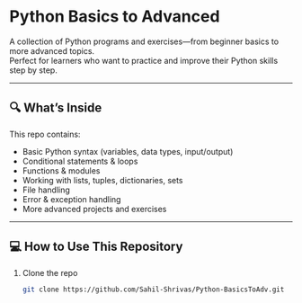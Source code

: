 # Python Basics to Advanced

A collection of Python programs and exercises—from beginner basics to more advanced topics.  
Perfect for learners who want to practice and improve their Python skills step by step.

---

## 🔍 What’s Inside

This repo contains:

- Basic Python syntax (variables, data types, input/output)  
- Conditional statements & loops  
- Functions & modules  
- Working with lists, tuples, dictionaries, sets  
- File handling  
- Error & exception handling  
- More advanced projects and exercises

---

## 💻 How to Use This Repository

1. Clone the repo  
   ```bash
   git clone https://github.com/Sahil-Shrivas/Python-BasicsToAdv.git
